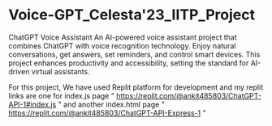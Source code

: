 # Voice-GPT_Celesta'23_IITP_Project

ChatGPT Voice Assistant An AI-powered voice assistant project that combines ChatGPT with voice recognition technology. Enjoy natural conversations, get answers, set reminders, and control smart devices. This project enhances productivity and accessibility, setting the standard for AI-driven virtual assistants.

For this project, We have used Replit platform for development and my replit links are one for index.js page  " https://replit.com/@ankit485803/ChatGPT-API-1#index.js  "
 and another index.html page  " https://replit.com/@ankit485803/ChatGPT-API-Express-1  "
